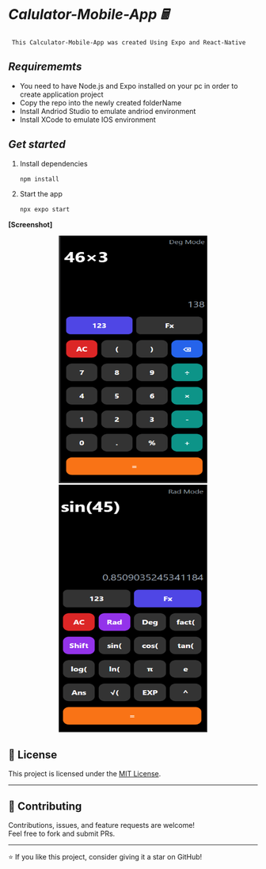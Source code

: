 # *Calulator-Mobile-App 🖩*

```  This Calculator-Mobile-App was created Using Expo and React-Native ```

## *Requirememts* 
- You need to have Node.js and Expo installed on your pc in order to create application project
- Copy the repo into the newly created folderName
- Install Andriod Studio to emulate andriod environment 
- Install XCode to emulate IOS environment


## *Get started*

1. Install dependencies

   ```bash
   npm install
   ```

2. Start the app

   ```bash
   npx expo start
   ```


**[Screenshot]**

 <p align="center">
   <img src="assets/Calculator 123-section.png" width="300" height="500">
   <img src="assets/Calculator fx-section.png" width="300" height="500">
 </p>

## 📜 License
This project is licensed under the [MIT License](LICENSE).

---

## 🤝 Contributing
Contributions, issues, and feature requests are welcome!  
Feel free to fork and submit PRs.

---

⭐ If you like this project, consider giving it a star on GitHub!
